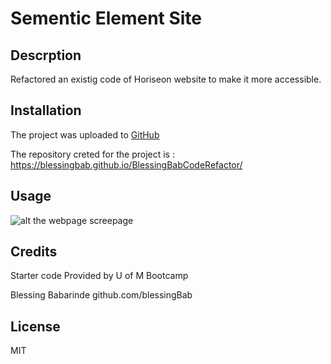 # Sementic Element Site

## Descrption
Refactored an existig code of Horiseon website to make it more accessible.
## Installation
The project was uploaded to [GitHub](https://github.com/)

The repository creted for the project is : [ https://blessingbab.github.io/BlessingBabCodeRefactor/ ](https://blessingbab.github.io/BlessingBabCodeRefactor/)
## Usage
![alt the webpage screepage](assets/images/Screenshot.png)

## Credits
Starter code Provided by U of M Bootcamp

Blessing Babarinde github.com/blessingBab



## License
MIT